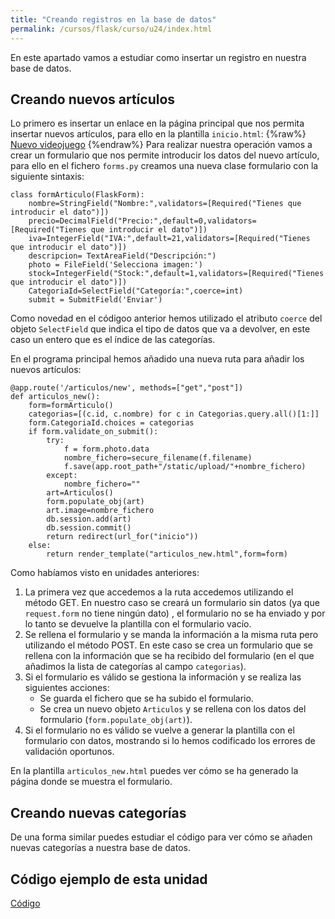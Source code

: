 ```yaml
---
title: "Creando registros en la base de datos"
permalink: /cursos/flask/curso/u24/index.html
---
```


En este apartado vamos a estudiar como insertar un registro en nuestra base de datos.

## Creando nuevos artículos

Lo primero es insertar un enlace en la página principal que nos permita insertar nuevos artículos, para ello en la plantilla `inicio.html`:
{%raw%}
	<a class="btn btn-primary" href="{{url_for('articulos_new')}}" role="button">Nuevo videojuego</a>
{%endraw%}
Para realizar nuestra operación vamos a crear un formulario que nos permite introducir los datos del nuevo artículo, para ello en el fichero `forms.py` creamos una nueva clase formulario con la siguiente sintaxis:

	class formArticulo(FlaskForm):                      
		nombre=StringField("Nombre:",validators=[Required("Tienes que introducir el dato")])
		precio=DecimalField("Precio:",default=0,validators=[Required("Tienes que introducir el dato")])
		iva=IntegerField("IVA:",default=21,validators=[Required("Tienes que introducir el dato")])
		descripcion= TextAreaField("Descripción:")
		photo = FileField('Selecciona imagen:')
		stock=IntegerField("Stock:",default=1,validators=[Required("Tienes que introducir el dato")])
		CategoriaId=SelectField("Categoría:",coerce=int)
		submit = SubmitField('Enviar')

Como novedad en el códigoo anterior hemos utilizado el atributo `coerce` del objeto `SelectField` que indica el tipo de datos que va a devolver, en este caso un entero que es el índice de las categorías.

En el programa principal hemos añadido una nueva ruta para añadir los nuevos artículos:

	@app.route('/articulos/new', methods=["get","post"])
	def articulos_new():
		form=formArticulo()
		categorias=[(c.id, c.nombre) for c in Categorias.query.all()[1:]]
		form.CategoriaId.choices = categorias
		if form.validate_on_submit():
			try:
				f = form.photo.data
				nombre_fichero=secure_filename(f.filename)
				f.save(app.root_path+"/static/upload/"+nombre_fichero)
			except:
				nombre_fichero=""
			art=Articulos()
			form.populate_obj(art)
			art.image=nombre_fichero
			db.session.add(art)
			db.session.commit()
			return redirect(url_for("inicio"))
		else:
			return render_template("articulos_new.html",form=form)

Como habíamos visto en unidades anteriores:

1. La primera vez que accedemos a la ruta accedemos utilizando el método GET. En nuestro caso se creará un formulario sin datos (ya que `request.form` no tiene ningún dato) , el formulario no se ha enviado y por lo tanto se devuelve la plantilla con el formulario vacío.
2. Se rellena el formulario y se manda la información a la misma ruta pero utilizando el método POST. En este caso se crea un formulario que se rellena con la información que se ha recibido del formulario (en el que añadimos la lista de categorías al campo `categorias`). 
3. Si el formulario es válido se gestiona la información y se realiza las siguientes acciones:
	* Se guarda el fichero que se ha subido el formulario.
	* Se crea un nuevo objeto `Articulos` y se rellena con los datos del formulario (`form.populate_obj(art)`).
4. Si el formulario no es válido se vuelve a generar la plantilla con el formulario con datos, mostrando si lo hemos codificado los errores de validación oportunos.

En la plantilla `articulos_new.html` puedes ver cómo se ha generado la página donde se muestra el formulario.

## Creando nuevas categorías

De una forma similar puedes estudiar el código para ver cómo se añaden nuevas categorías a nuestra base de datos.

## Código ejemplo de esta unidad

[Código](https://github.com/josedom24/curso_flask/tree/master/ejemplos/u24)